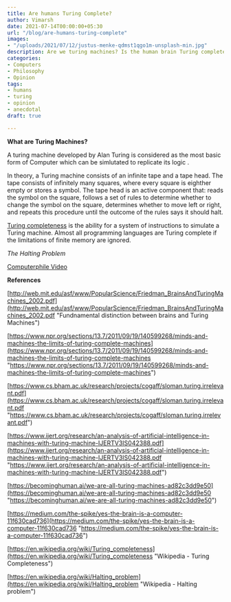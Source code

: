 ```yaml
---
title: Are humans Turing Complete?
author: Vimarsh
date: 2021-07-14T00:00:00+05:30
url: "/blog/are-humans-turing-complete"
images:
- "/uploads/2021/07/12/justus-menke-qdmst1qgo1m-unsplash-min.jpg"
description: Are we turing machines? Is the human brain Turing complete?
categories:
- Computers
- Philosophy
- Opinion
tags:
- humans
- turing
- opinion
- anecdotal
draft: true

---
```

**What are Turing Machines?**

A turing machine developed by Alan Turing is considered as the most basic form of Computer which can be simlutated to replicate its logic .

In theory, a Turing machine consists of an infinite tape and a tape head. The tape consists of infinitely many squares, where every square is eighther empty or stores a symbol. The tape head is an active component that: reads the symbol on the square, follows a set of rules to determine whether to change the symbol on the square, determines whether to move left or right, and repeats this procedure until the outcome of the rules says it should halt.

[Turing completeness](https://en.wikipedia.org/wiki/Turing_completeness "Turing completeness") is the ability for a system of instructions to simulate a Turing machine. Almost all programming languages are Turing complete if the limitations of finite memory are ignored.

_The Halting Problem_

[Computerphile Video](https://www.youtube-nocookie.com/embed/macM_MtS_w4)

**References**

[http://web.mit.edu/asf/www/PopularScience/Friedman_BrainsAndTuringMachines_2002.pdf](http://web.mit.edu/asf/www/PopularScience/Friedman_BrainsAndTuringMachines_2002.pdf "Fundnamental distinction between brains and Turing Machines")

[https://www.npr.org/sections/13.7/2011/09/19/140599268/minds-and-machines-the-limits-of-turing-complete-machines](https://www.npr.org/sections/13.7/2011/09/19/140599268/minds-and-machines-the-limits-of-turing-complete-machines "https://www.npr.org/sections/13.7/2011/09/19/140599268/minds-and-machines-the-limits-of-turing-complete-machines")

[https://www.cs.bham.ac.uk/research/projects/cogaff/sloman.turing.irrelevant.pdf](https://www.cs.bham.ac.uk/research/projects/cogaff/sloman.turing.irrelevant.pdf "https://www.cs.bham.ac.uk/research/projects/cogaff/sloman.turing.irrelevant.pdf")

[https://www.ijert.org/research/an-analysis-of-artificial-intelligence-in-machines-with-turing-machine-IJERTV3IS042388.pdf](https://www.ijert.org/research/an-analysis-of-artificial-intelligence-in-machines-with-turing-machine-IJERTV3IS042388.pdf "https://www.ijert.org/research/an-analysis-of-artificial-intelligence-in-machines-with-turing-machine-IJERTV3IS042388.pdf")

[https://becominghuman.ai/we-are-all-turing-machines-ad82c3dd9e50](https://becominghuman.ai/we-are-all-turing-machines-ad82c3dd9e50 "https://becominghuman.ai/we-are-all-turing-machines-ad82c3dd9e50")

[https://medium.com/the-spike/yes-the-brain-is-a-computer-11f630cad736](https://medium.com/the-spike/yes-the-brain-is-a-computer-11f630cad736 "https://medium.com/the-spike/yes-the-brain-is-a-computer-11f630cad736")

[https://en.wikipedia.org/wiki/Turing_completeness](https://en.wikipedia.org/wiki/Turing_completeness "Wikipedia - Turing Completeness")

[https://en.wikipedia.org/wiki/Halting_problem](https://en.wikipedia.org/wiki/Halting_problem "Wikipedia - Halting problem")